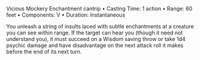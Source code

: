 Vicious Mockery
Enchantment cantrip
• Casting Time: 1 action
• Range: 60 feet
• Components: V
• Duration: Instantaneous 

You unleash a string of insults laced with subtle enchantments at a creature you can see within range. If the target can hear you (though it need not understand you), it must succeed on a Wisdom saving throw or take 1d4 psychic damage and have disadvantage on the next attack roll it makes before the end of its next turn. 